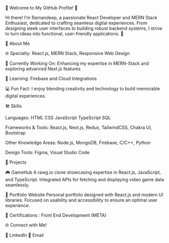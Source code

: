 🌟 Welcome to My GitHub Profile! 👋

Hi there! I'm Ramandeep, a passionate React Developer and MERN Stack Enthusiast, dedicated to crafting seamless digital experiences. From designing sleek user interfaces to building robust backend systems, I strive to turn ideas into functional, user-friendly applications. 🚀

🚀 About Me

🌐 Specialty: React.js, MERN Stack, Responsive Web Design

🔭 Currently Working On: Enhancing my expertise in MERN-Stack and exploring advanced Next.js features

🌱 Learning: Firebase and Cloud Integrations

💻 Fun Fact: I enjoy blending creativity and technology to build memorable digital experiences.

🛠️ Skills

Languages:
           HTML
           CSS
           JavaScript
           TypeScript
           SQL

Frameworks & Tools: React.js, Next.js, Redux, TailwindCSS, Chakra UI, Bootstrap

Other Knowledge Areas: Node.js, MongoDB, Firebase, C/C++, Python

Design Tools: Figma, Visual Studio Code

🌟 Projects

🎮 GameHub
A rawg.io clone showcasing expertise in React.js, JavaScript, and TypeScript.
Integrated APIs for fetching and displaying video game data seamlessly.

💼 Portfolio Website
Personal portfolio designed with React.js and modern UI libraries.
Focused on usability and accessibility to ensure an optimal user experience.

📜 Certifications : Front End Development (META)

🌐 Connect with Me!

💼 LinkedIn
📧 Email


